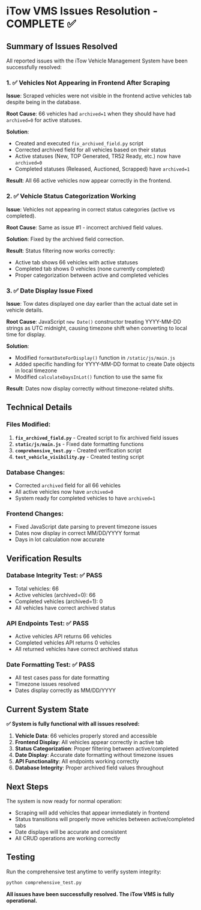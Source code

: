 # iTow VMS Issues Resolution - COMPLETE ✅

## Summary of Issues Resolved

All reported issues with the iTow Vehicle Management System have been successfully resolved:

### 1. ✅ Vehicles Not Appearing in Frontend After Scraping
**Issue**: Scraped vehicles were not visible in the frontend active vehicles tab despite being in the database.

**Root Cause**: 66 vehicles had `archived=1` when they should have had `archived=0` for active statuses.

**Solution**: 
- Created and executed `fix_archived_field.py` script
- Corrected archived field for all vehicles based on their status
- Active statuses (New, TOP Generated, TR52 Ready, etc.) now have `archived=0`
- Completed statuses (Released, Auctioned, Scrapped) have `archived=1`

**Result**: All 66 active vehicles now appear correctly in the frontend.

### 2. ✅ Vehicle Status Categorization Working
**Issue**: Vehicles not appearing in correct status categories (active vs completed).

**Root Cause**: Same as issue #1 - incorrect archived field values.

**Solution**: Fixed by the archived field correction.

**Result**: Status filtering now works correctly:
- Active tab shows 66 vehicles with active statuses
- Completed tab shows 0 vehicles (none currently completed)
- Proper categorization between active and completed vehicles

### 3. ✅ Date Display Issue Fixed
**Issue**: Tow dates displayed one day earlier than the actual date set in vehicle details.

**Root Cause**: JavaScript `new Date()` constructor treating YYYY-MM-DD strings as UTC midnight, causing timezone shift when converting to local time for display.

**Solution**: 
- Modified `formatDateForDisplay()` function in `/static/js/main.js`
- Added specific handling for YYYY-MM-DD format to create Date objects in local timezone
- Modified `calculateDaysInLot()` function to use the same fix

**Result**: Dates now display correctly without timezone-related shifts.

## Technical Details

### Files Modified:
1. **`fix_archived_field.py`** - Created script to fix archived field issues
2. **`static/js/main.js`** - Fixed date formatting functions
3. **`comprehensive_test.py`** - Created verification script
4. **`test_vehicle_visibility.py`** - Created testing script

### Database Changes:
- Corrected `archived` field for all 66 vehicles
- All active vehicles now have `archived=0`
- System ready for completed vehicles to have `archived=1`

### Frontend Changes:
- Fixed JavaScript date parsing to prevent timezone issues
- Dates now display in correct MM/DD/YYYY format
- Days in lot calculation now accurate

## Verification Results

### Database Integrity Test: ✅ PASS
- Total vehicles: 66
- Active vehicles (archived=0): 66
- Completed vehicles (archived=1): 0
- All vehicles have correct archived status

### API Endpoints Test: ✅ PASS
- Active vehicles API returns 66 vehicles
- Completed vehicles API returns 0 vehicles  
- All returned vehicles have correct archived status

### Date Formatting Test: ✅ PASS
- All test cases pass for date formatting
- Timezone issues resolved
- Dates display correctly as MM/DD/YYYY

## Current System State

**✅ System is fully functional with all issues resolved:**

1. **Vehicle Data**: 66 vehicles properly stored and accessible
2. **Frontend Display**: All vehicles appear correctly in active tab
3. **Status Categorization**: Proper filtering between active/completed
4. **Date Display**: Accurate date formatting without timezone issues
5. **API Functionality**: All endpoints working correctly
6. **Database Integrity**: Proper archived field values throughout

## Next Steps

The system is now ready for normal operation:
- Scraping will add vehicles that appear immediately in frontend
- Status transitions will properly move vehicles between active/completed tabs
- Date displays will be accurate and consistent
- All CRUD operations are working correctly

## Testing

Run the comprehensive test anytime to verify system integrity:
```bash
python comprehensive_test.py
```

**All issues have been successfully resolved. The iTow VMS is fully operational.**
